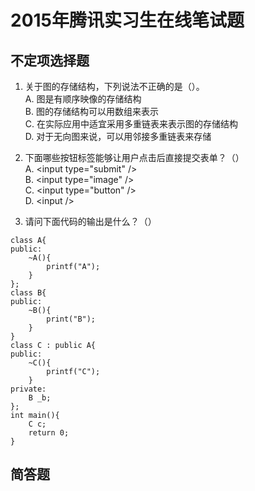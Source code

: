 # 2015年腾讯实习生在线笔试题
## 不定项选择题
1. 关于图的存储结构，下列说法不正确的是（）。  
A. 图是有顺序映像的存储结构  
B. 图的存储结构可以用数组来表示  
C. 在实际应用中适宜采用多重链表来表示图的存储结构  
D. 对于无向图来说，可以用邻接多重链表来存储  

2. 下面哪些按钮标签能够让用户点击后直接提交表单？（）  
A. \<input type="submit" />  
B. \<input type="image" />  
C. \<input type="button" />  
D. \<input />  

3. 请问下面代码的输出是什么？（）  
```
class A{
public:
	~A(){
		printf("A");
	}
};
class B{
public:
	~B(){
		print("B");	
	}
}
class C : public A{
public:
	~C(){
		printf("C");
	}
private:
	B _b;
};
int main(){
	C c;
	return 0;
}
```


## 简答题

